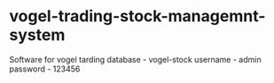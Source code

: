 # vogel-trading-stock-managemnt-system
Software for vogel tarding
database - vogel-stock
username - admin
password - 123456
